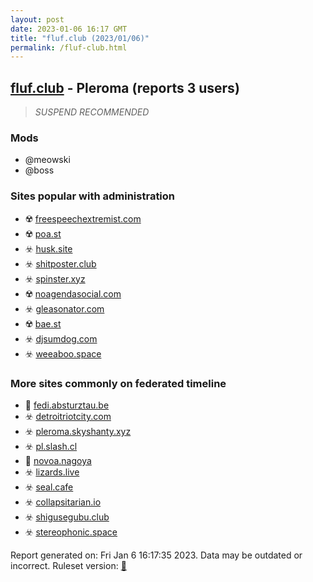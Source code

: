 ```yaml
---
layout: post
date: 2023-01-06 16:17 GMT
title: "fluf.club (2023/01/06)"
permalink: /fluf-club.html
---
```



## [fluf.club](https://fluf.club) - Pleroma (reports 3 users)

> *SUSPEND RECOMMENDED*

### Mods
 * @meowski
 * @boss

### Sites popular with administration

* ☢️ [freespeechextremist.com](/freespeechextremist-com.html)
* ☢️ [poa.st](/poa-st.html)
* ☣️ [husk.site](/husk-site.html)
* ☣️ [shitposter.club](/shitposter-club.html)
* ☣️ [spinster.xyz](/spinster-xyz.html)
* ☢️ [noagendasocial.com](/noagendasocial-com.html)
* ☣️ [gleasonator.com](/gleasonator-com.html)
* ☢️ [bae.st](/bae-st.html)
* ☣️ [djsumdog.com](/djsumdog-com.html)
* ☣️ [weeaboo.space](/weeaboo-space.html)

### More sites commonly on federated timeline

* 🚫 [fedi.absturztau.be](/fedi-absturztau-be.html)
* ☣️ [detroitriotcity.com](/detroitriotcity-com.html)
* ☣️ [pleroma.skyshanty.xyz](/pleroma-skyshanty-xyz.html)
* ☣️ [pl.slash.cl](/pl-slash-cl.html)
* 🐘 [novoa.nagoya](/novoa-nagoya.html)
* ☣️ [lizards.live](/lizards-live.html)
* ☣️ [seal.cafe](/seal-cafe.html)
* ☣️ [collapsitarian.io](/collapsitarian-io.html)
* ☣️ [shigusegubu.club](/shigusegubu-club.html)
* ☣️ [stereophonic.space](/stereophonic-space.html)

Report generated on: Fri Jan  6 16:17:35 2023. Data may be outdated or incorrect.
Ruleset version: [🏀](/version-basketball)
